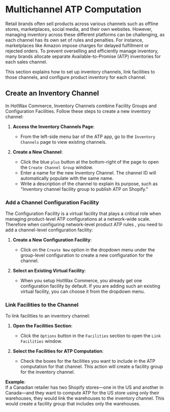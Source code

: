 # Multichannel ATP Computation

Retail brands often sell products across various channels such as offline stores, marketplaces, social media, and their own websites. However, managing inventory across these different platforms can be challenging, as each channel has its own set of rules and penalties. For instance, marketplaces like Amazon impose charges for delayed fulfillment or rejected orders. To prevent overselling and efficiently manage inventory, many brands allocate separate Available-to-Promise (ATP) inventories for each sales channel.

This section explains how to set up inventory channels, link facilities to those channels, and configure product inventory for each channel.

## Create an Inventory Channel

In HotWax Commerce, Inventory Channels combine Facility Groups and Configuration Facilities. Follow these steps to create a new inventory channel:

1. **Access the Inventory Channels Page**:
   - From the left-side menu bar of the ATP app, go to the `Inventory Channels` page to view existing channels.

2. **Create a New Channel**:
   - Click the blue `plus` button at the bottom-right of the page to open the `Create Channel Group` window.
   - Enter a name for the new Inventory Channel. The channel ID will automatically populate with the same name.
   - Write a description of the channel to explain its purpose, such as "Inventory channel facility group to publish ATP on Shopify."

### Add a Channel Configuration Facility

The Configuration Facility is a virtual facility that plays a critical role when managing product-level ATP configurations at a network-wide scale. Therefore when configuring network-level product ATP rules , you need to add a channel-level configuration facility:

1. **Create a New Configuration Facility**:
   - Click on the `Create New` option in the dropdown menu under the group-level configuration to create a new configuration for the channel.
   
2. **Select an Existing Virtual Facility**:
   - When you setup HotWax Commerce, you already get one configuration facility by default. If you are adding such an existing virtual facility, you can choose it from the dropdown menu.

### Link Facilities to the Channel

To link facilities to an inventory channel:

1. **Open the Facilities Section**:
   - Click the `Options` button in the `Facilities` section to open the `Link Facilities` window.

2. **Select the Facilities for ATP Computation**:
   - Check the boxes for the facilities you want to include in the ATP computation for that channel. This action will create a facility group for the inventory channel.

**Example**:  
If a Canadian retailer has two Shopify stores—one in the US and another in Canada—and they want to compute ATP for the US store using only their warehouses, they would link the warehouses to the inventory channel. This would create a facility group that includes only the warehouses.
